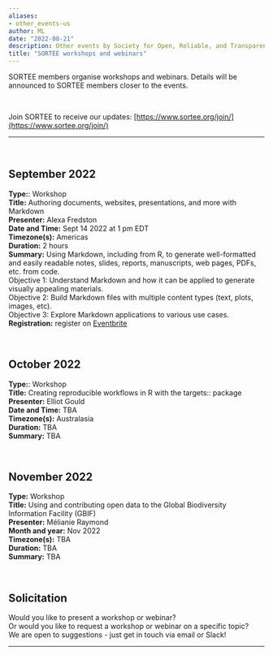 ```yaml
---
aliases:
- other_events-us
author: ML
date: "2022-08-21"
description: Other events by Society for Open, Reliable, and Transparent Ecology and Evolutionary biology (SORTEE)
title: "SORTEE workshops and webinars"
---
```


SORTEE members organise workshops and webinars. Details will be announced to SORTEE members closer to the events.  

&nbsp;

Join SORTEE to receive our updates: [https://www.sortee.org/join/](https://www.sortee.org/join/)   

---

&nbsp;

## September 2022  
**Type:**: Workshop  
**Title:**	Authoring documents, websites, presentations, and more with Markdown	 
**Presenter:** Alexa Fredston	  
**Date and Time:** Sept 14 2022	at 1 pm  EDT   
**Timezone(s):** Americas  
**Duration:** 2 hours	  
**Summary:** Using Markdown, including from R, to generate well-formatted and easily readable notes, slides, reports, manuscripts, web pages, PDFs, etc. from code.   
Objective 1: Understand Markdown and how it can be applied to generate visually appealing materials.   
Objective 2: Build Markdown files with multiple content types (text, plots, images, etc).  
Objective 3: Explore Markdown applications to various use cases.   
**Registration:** register on [Eventbrite](https://www.eventbrite.com/e/authoring-documents-websites-and-more-with-rmarkdown-tickets-405267414747) 

&nbsp;

## October 2022   

**Type:**: Workshop  
**Title:**	Creating reproducible workflows in R with the targets:: package   
**Presenter:** Elliot Gould   
**Date and Time:** TBA  
**Timezone(s):** Australasia		 
**Duration:** TBA  	  
**Summary:** TBA  

&nbsp;

## November 2022    

**Type:** Workshop   
**Title:**	Using and contributing open data to the Global Biodiversity Information Facility (GBIF)   
**Presenter:** Mélianie Raymond  
**Month and year:** Nov 2022	 
**Timezone(s):** TBA  	  
**Duration:** TBA	  
**Summary:** TBA  

&nbsp;  

## Solicitation   
Would you like to present a workshop or webinar?   
Or would you like to request a workshop or webinar on a specific topic?   
We are open to suggestions - just get in touch via email or Slack!   

---

&nbsp;
